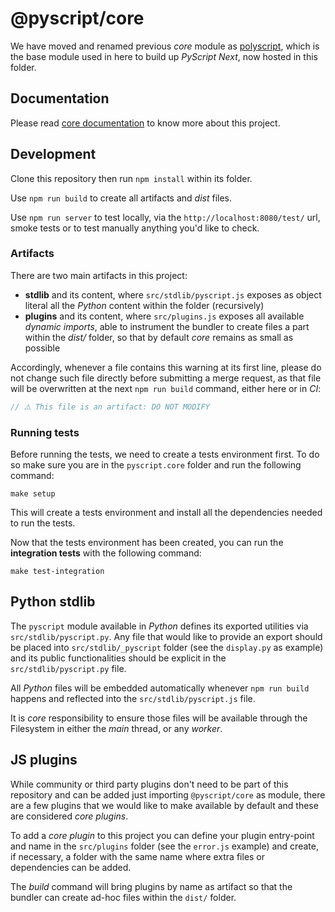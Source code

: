 # @pyscript/core

We have moved and renamed previous _core_ module as [polyscript](https://github.com/pyscript/polyscript/#readme), which is the base module used in here to build up _PyScript Next_, now hosted in this folder.

## Documentation

Please read [core documentation](./docs/README.md) to know more about this project.

## Development

Clone this repository then run `npm install` within its folder.

Use `npm run build` to create all artifacts and _dist_ files.

Use `npm run server` to test locally, via the `http://localhost:8080/test/` url, smoke tests or to test manually anything you'd like to check.

### Artifacts

There are two main artifacts in this project:

-   **stdlib** and its content, where `src/stdlib/pyscript.js` exposes as object literal all the _Python_ content within the folder (recursively)
-   **plugins** and its content, where `src/plugins.js` exposes all available _dynamic imports_, able to instrument the bundler to create files a part within the _dist/_ folder, so that by default _core_ remains as small as possible

Accordingly, whenever a file contains this warning at its first line, please do not change such file directly before submitting a merge request, as that file will be overwritten at the next `npm run build` command, either here or in _CI_:

```js
// ⚠️ This file is an artifact: DO NOT MODIFY
```

### Running tests

Before running the tests, we need to create a tests environment first. To do so make sure you are in the `pyscript.core` folder and run the following command:

```
make setup
```

This will create a tests environment and install all the dependencies needed to run the tests.

Now that the tests environment has been created, you can run the **integration tests** with the following command:

```
make test-integration
```

## Python stdlib

The `pyscript` module available in _Python_ defines its exported utilities via `src/stdlib/pyscript.py`. Any file that would like to provide an export should be placed into `src/stdlib/_pyscript` folder (see the `display.py` as example) and its public functionalities should be explicit in the `src/stdlib/pyscript.py` file.

All _Python_ files will be embedded automatically whenever `npm run build` happens and reflected into the `src/stdlib/pyscript.js` file.

It is _core_ responsibility to ensure those files will be available through the Filesystem in either the _main_ thread, or any _worker_.

## JS plugins

While community or third party plugins don't need to be part of this repository and can be added just importing `@pyscript/core` as module, there are a few plugins that we would like to make available by default and these are considered _core plugins_.

To add a _core plugin_ to this project you can define your plugin entry-point and name in the `src/plugins` folder (see the `error.js` example) and create, if necessary, a folder with the same name where extra files or dependencies can be added.

The _build_ command will bring plugins by name as artifact so that the bundler can create ad-hoc files within the `dist/` folder.
